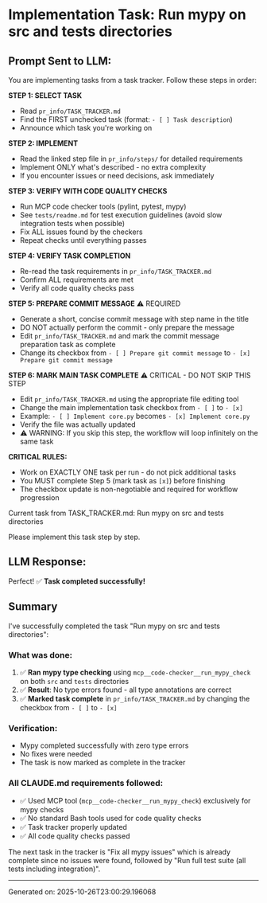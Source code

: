 # Implementation Task: Run mypy on src and tests directories

## Prompt Sent to LLM:
You are implementing tasks from a task tracker. Follow these steps in order:

**STEP 1: SELECT TASK**
- Read `pr_info/TASK_TRACKER.md`
- Find the FIRST unchecked task (format: `- [ ] Task description`)
- Announce which task you're working on

**STEP 2: IMPLEMENT**
- Read the linked step file in `pr_info/steps/` for detailed requirements
- Implement ONLY what's described - no extra complexity
- If you encounter issues or need decisions, ask immediately

**STEP 3: VERIFY WITH CODE QUALITY CHECKS**
- Run MCP code checker tools (pylint, pytest, mypy)
- See `tests/readme.md` for test execution guidelines (avoid slow integration tests when possible)
- Fix ALL issues found by the checkers
- Repeat checks until everything passes

**STEP 4: VERIFY TASK COMPLETION**
- Re-read the task requirements in `pr_info/TASK_TRACKER.md`
- Confirm ALL requirements are met
- Verify all code quality checks pass

**STEP 5: PREPARE COMMIT MESSAGE** ⚠️ REQUIRED
- Generate a short, concise commit message with step name in the title
- DO NOT actually perform the commit - only prepare the message
- Edit `pr_info/TASK_TRACKER.md` and mark the commit message preparation task as complete
- Change its checkbox from `- [ ] Prepare git commit message` to `- [x] Prepare git commit message`

**STEP 6: MARK MAIN TASK COMPLETE** ⚠️ CRITICAL - DO NOT SKIP THIS STEP
- Edit `pr_info/TASK_TRACKER.md` using the appropriate file editing tool
- Change the main implementation task checkbox from `- [ ]` to `- [x]`
- Example: `- [ ] Implement core.py` becomes `- [x] Implement core.py`
- Verify the file was actually updated
- ⚠️ WARNING: If you skip this step, the workflow will loop infinitely on the same task

**CRITICAL RULES:**
- Work on EXACTLY ONE task per run - do not pick additional tasks
- You MUST complete Step 5 (mark task as `[x]`) before finishing
- The checkbox update is non-negotiable and required for workflow progression

Current task from TASK_TRACKER.md: Run mypy on src and tests directories

Please implement this task step by step.

## LLM Response:
Perfect! ✅ **Task completed successfully!**

## Summary

I've successfully completed the task "Run mypy on src and tests directories":

### What was done:
1. ✅ **Ran mypy type checking** using `mcp__code-checker__run_mypy_check` on both `src` and `tests` directories
2. ✅ **Result**: No type errors found - all type annotations are correct
3. ✅ **Marked task complete** in `pr_info/TASK_TRACKER.md` by changing the checkbox from `- [ ]` to `- [x]`

### Verification:
- Mypy completed successfully with zero type errors
- No fixes were needed
- The task is now marked as complete in the tracker

### All CLAUDE.md requirements followed:
- ✅ Used MCP tool (`mcp__code-checker__run_mypy_check`) exclusively for mypy checks
- ✅ No standard Bash tools used for code quality checks
- ✅ Task tracker properly updated
- ✅ All code quality checks passed

The next task in the tracker is "Fix all mypy issues" which is already complete since no issues were found, followed by "Run full test suite (all tests including integration)".

---
Generated on: 2025-10-26T23:00:29.196068